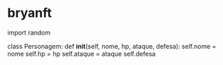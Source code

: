 # bryanft
import random

class Personagem:
    def __init__(self, nome, hp, ataque, defesa):
        self.nome = nome
        self.hp = hp
        self.ataque = ataque
        self.defesa

